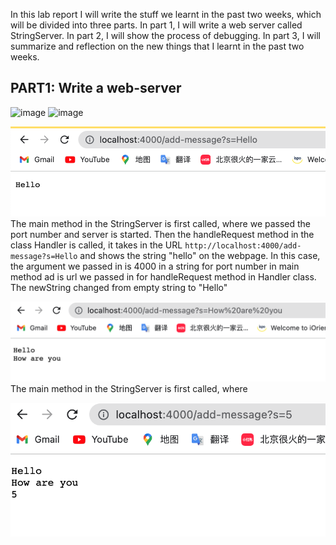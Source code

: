 In this lab report I will write the stuff we learnt in the past two weeks, which will be divided into three parts. 
In part 1, I will write a web server called StringServer. 
In part 2, I will show the process of debugging. 
In part 3, I will summarize and reflection on the new things that I learnt in the past two weeks.

## PART1: Write a web-server
![image](URL.png)
![image](StringServer.png)

![image](hello.png)
The main method in the StringServer is first called, where we passed the port number and server is started. Then the handleRequest method in the class Handler is called, it takes in the URL `http://localhost:4000/add-message?s=Hello` and shows the string "hello" on the webpage. In this case, the argument we passed in is 4000 in a string for port number in main method ad is url we passed in for handleRequest method in Handler class.  The newString changed from empty string to "Hello"

![image](howareyou.png)
The main method in the StringServer is first called, where

![image](five.png)







